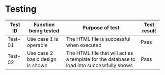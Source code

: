 # Testing
| Test ID | Function being tested | Purpose of test | Test result | 
| ------- | --------------------- | --------------- | ----------- |
| Test-01 | Use case 1 is operable | The HTML file is successful when executed | Pass |
| Test-02 | Use case 2 basic design is shown | The HTML file that will act as a template for the database to load into successfully shows | Pass |

